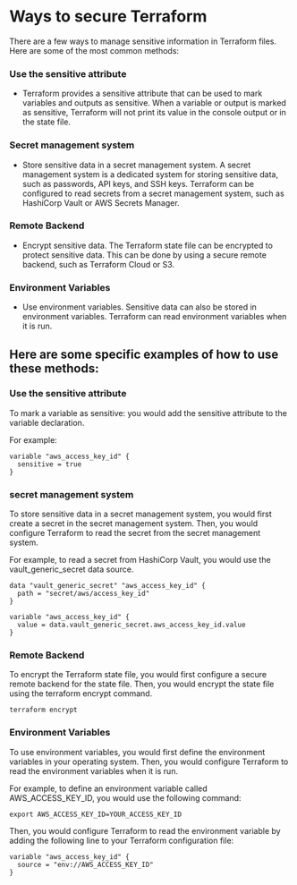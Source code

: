 # Ways to secure Terraform

There are a few ways to manage sensitive information in Terraform files. Here are some of the most common methods:

### Use the sensitive attribute

- Terraform provides a sensitive attribute that can be used to mark variables and outputs as sensitive. When a variable or output is marked as sensitive, Terraform will not print its value in the console output or in the state file.

### Secret management system

- Store sensitive data in a secret management system. A secret management system is a dedicated system for storing sensitive data, such as passwords, API keys, and SSH keys. Terraform can be configured to read secrets from a secret management system, such as HashiCorp Vault or AWS Secrets Manager.

### Remote Backend

- Encrypt sensitive data. The Terraform state file can be encrypted to protect sensitive data. This can be done by using a secure remote backend, such as Terraform Cloud or S3.

### Environment Variables  

- Use environment variables. Sensitive data can also be stored in environment variables. Terraform can read environment variables when it is run.

## Here are some specific examples of how to use these methods:

### **Use the sensitive attribute**  
To mark a variable as sensitive:  you would add the sensitive attribute to the variable declaration. 

For example:
```
variable "aws_access_key_id" {
  sensitive = true
}
```
### **secret management system**  
To store sensitive data in a secret management system, you would first create a secret in the secret management system. Then, you would configure Terraform to read the secret from the secret management system. 

For example, to read a secret from HashiCorp Vault, you would use the vault_generic_secret data source.
```
data "vault_generic_secret" "aws_access_key_id" {
  path = "secret/aws/access_key_id"
}

variable "aws_access_key_id" {
  value = data.vault_generic_secret.aws_access_key_id.value
}
```

### **Remote Backend**  
To encrypt the Terraform state file, you would first configure a secure remote backend for the state file. Then, you would encrypt the state file using the terraform encrypt command.

`terraform encrypt`

### **Environment Variables**  
To use environment variables, you would first define the environment variables in your operating system. Then, you would configure Terraform to read the environment variables when it is run. 

For example, to define an environment variable called AWS_ACCESS_KEY_ID, you would use the following command:

`export AWS_ACCESS_KEY_ID=YOUR_ACCESS_KEY_ID`

Then, you would configure Terraform to read the environment variable by adding the following line to your Terraform configuration file:

```
variable "aws_access_key_id" {
  source = "env://AWS_ACCESS_KEY_ID"
}
```
